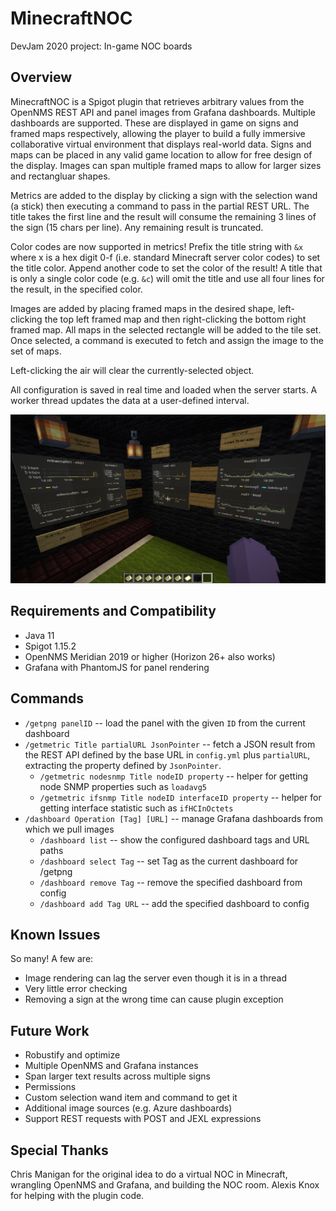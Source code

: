 # MinecraftNOC
DevJam 2020 project: In-game NOC boards

## Overview
MinecraftNOC is a Spigot plugin that retrieves arbitrary values from the OpenNMS REST API and panel images from Grafana dashboards. Multiple dashboards are supported.
These are displayed in game on signs and framed maps respectively, allowing the player to build a fully immersive collaborative virtual environment that displays real-world data. Signs and maps can be placed in any valid game location to allow for free design of the display. Images can span multiple framed maps to allow for larger sizes and rectangluar shapes.

Metrics are added to the display by clicking a sign with the selection wand (a stick) then executing a command to pass in the partial REST URL. The title takes the first line and the result will consume the remaining 3 lines of the sign (15 chars per line). Any remaining result is truncated.

Color codes are now supported in metrics! Prefix the title string with `&x` where x is a hex digit 0-f (i.e. standard Minecraft server color codes) to set the title color. Append another code to set the color of the result! A title that is only a single color code (e.g. `&c`) will omit the title and use all four lines for the result, in the specified color.

Images are added by placing framed maps in the desired shape, left-clicking the top left framed map and then right-clicking the bottom right framed map. All maps in the selected rectangle will be added to the tile set. Once selected, a command is executed to fetch and assign the image to the set of maps.

Left-clicking the air will clear the currently-selected object.

All configuration is saved in real time and loaded when the server starts. A worker thread updates the data at a user-defined interval.

![Image of a MinecraftNOC display](demo.png)

## Requirements and Compatibility
 * Java 11
 * Spigot 1.15.2
 * OpenNMS Meridian 2019 or higher (Horizon 26+ also works)
 * Grafana with PhantomJS for panel rendering

## Commands
 * `/getpng panelID`  -- load the panel with the given `ID` from the current dashboard
 * `/getmetric Title partialURL JsonPointer` -- fetch a JSON result from the REST API defined by the base URL in `config.yml` plus `partialURL`, extracting the property defined by `JsonPointer`.
   * `/getmetric nodesnmp Title nodeID property` -- helper for getting node SNMP properties such as `loadavg5`
   * `/getmetric ifsnmp Title nodeID interfaceID property` -- helper for getting interface statistic such as `ifHCInOctets`
 * `/dashboard Operation [Tag] [URL]` -- manage Grafana dashboards from which we pull images
   * `/dashboard list` -- show the configured dashboard tags and URL paths
   * `/dashboard select Tag` -- set Tag as the current dashboard for /getpng
   * `/dashboard remove Tag` -- remove the specified dashboard from config
   * `/dashboard add Tag URL` -- add the specified dashboard to config
 
 ## Known Issues
 So many! A few are:
 
  * Image rendering can lag the server even though it is in a thread
  * Very little error checking
  * Removing a sign at the wrong time can cause plugin exception
 
 ## Future Work
  * Robustify and optimize
  * Multiple OpenNMS and Grafana instances
  * Span larger text results across multiple signs
  * Permissions
  * Custom selection wand item and command to get it
  * Additional image sources (e.g. Azure dashboards)
  * Support REST requests with POST and JEXL expressions
  
  ## Special Thanks
  Chris Manigan for the original idea to do a virtual NOC in Minecraft, wrangling OpenNMS and Grafana, and building the NOC room.
  Alexis Knox for helping with the plugin code.
  
